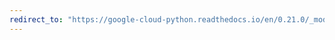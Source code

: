 ```yaml
---
redirect_to: "https://google-cloud-python.readthedocs.io/en/0.21.0/_modules/google/cloud/bigtable/cluster.html"
---
```

